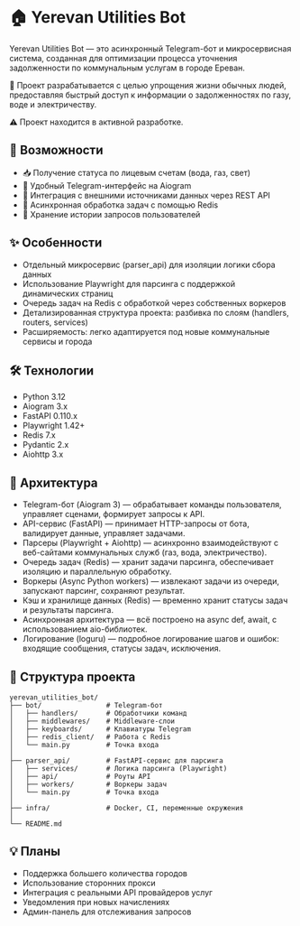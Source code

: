 # 🏠 Yerevan Utilities Bot

Yerevan Utilities Bot — это асинхронный Telegram-бот и микросервисная система, 
созданная для оптимизации процесса уточнения задолженности по коммунальным услугам в городе Ереван.

📌 Проект разрабатывается с целью упрощения жизни обычных людей, 
предоставляя быстрый доступ к информации о задолженностях по газу, воде и электричеству.

⚠️ Проект находится в активной разработке.

## 🚀 Возможности

- 📥 Получение статуса по лицевым счетам (вода, газ, свет)
- 🤖 Удобный Telegram-интерфейс на Aiogram
- 🔌 Интеграция с внешними источниками данных через REST API
- 🔄 Асинхронная обработка задач с помощью Redis
- 📜 Хранение истории запросов пользователей

## ✨ Особенности

- Отдельный микросервис (parser_api) для изоляции логики сбора данных
- Использование Playwright для парсинга с поддержкой динамических страниц
- Очередь задач на Redis с обработкой через собственных воркеров
- Детализированная структура проекта: разбивка по слоям (handlers, routers, services)
- Расширяемость: легко адаптируется под новые коммунальные сервисы и города

## 🛠️ Технологии

- Python 3.12
- Aiogram 3.x
- FastAPI 0.110.x
- Playwright 1.42+
- Redis 7.x
- Pydantic 2.x
- Aiohttp 3.x

## 🧱 Архитектура

- Telegram-бот (Aiogram 3) — обрабатывает команды пользователя, управляет сценами, формирует запросы к API.
- API-сервис (FastAPI) — принимает HTTP-запросы от бота, валидирует данные, управляет задачами.
- Парсеры (Playwright + Aiohttp) — асинхронно взаимодействуют с веб-сайтами коммунальных служб (газ, вода, электричество).
- Очередь задач (Redis) — хранит задачи парсинга, обеспечивает изоляцию и параллельную обработку.
- Воркеры (Async Python workers) — извлекают задачи из очереди, запускают парсинг, сохраняют результат.
- Кэш и хранилище данных (Redis) — временно хранит статусы задач и результаты парсинга.
- Асинхронная архитектура — всё построено на async def, await, с использованием aio-библиотек.
- Логирование (loguru) — подробное логирование шагов и ошибок: входящие сообщения, статусы задач, исключения.


## 📂 Структура проекта

```
yerevan_utilities_bot/
├── bot/                # Telegram-бот
│   ├── handlers/       # Обработчики команд
│   ├── middlewares/    # Middleware-слои
│   ├── keyboards/      # Клавиатуры Telegram
│   ├── redis_client/   # Работа с Redis
│   └── main.py         # Точка входа
│
├── parser_api/         # FastAPI-сервис для парсинга
│   ├── services/       # Логика парсинга (Playwright)
│   ├── api/            # Роуты API
│   ├── workers/        # Воркеры задач
│   └── main.py         # Точка входа
│
├── infra/              # Docker, CI, переменные окружения
│
└── README.md
```

## 💡 Планы

- Поддержка большего количества городов
- Использование сторонних прокси
- Интеграция с реальными API провайдеров услуг
- Уведомления при новых начислениях
- Админ-панель для отслеживания запросов